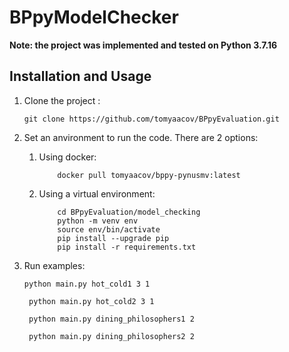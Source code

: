 # BPpyModelChecker

<b>Note: the project was implemented and tested on Python 3.7.16</b>

## Installation and Usage

1. Clone the project :
    ```shell
    git clone https://github.com/tomyaacov/BPpyEvaluation.git
    ```

2. Set an anvironment to run the code. There are 2 options:
    1. Using docker:
        ```shell
            docker pull tomyaacov/bppy-pynusmv:latest
        ```
    2. Using a virtual environment:
        ```shell
            cd BPpyEvaluation/model_checking
            python -m venv env 
            source env/bin/activate
            pip install --upgrade pip
            pip install -r requirements.txt
        ```
3. Run examples:
    ```shell
    python main.py hot_cold1 3 1
    ```
   ```shell
    python main.py hot_cold2 3 1
    ```
   ```shell
    python main.py dining_philosophers1 2
    ```
   ```shell
    python main.py dining_philosophers2 2
    ```